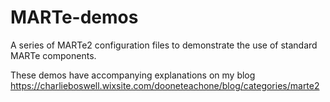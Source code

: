 # MARTe-demos
A series of MARTe2 configuration files to demonstrate the use of standard MARTe components.

These demos have accompanying explanations on my blog
https://charlieboswell.wixsite.com/dooneteachone/blog/categories/marte2
